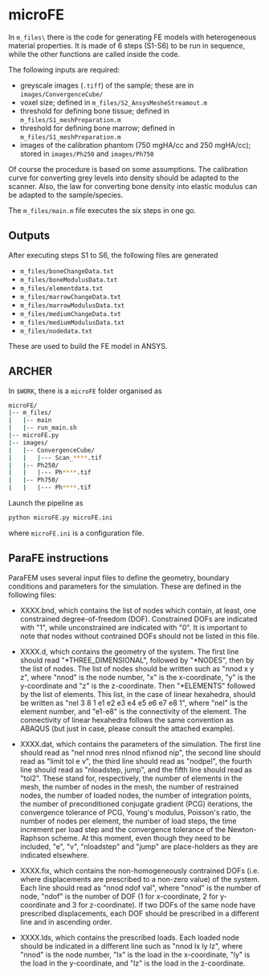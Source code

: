 # microFE

In `m_files\` there is the code for generating FE models with heterogeneous
material properties. It is made of 6 steps (S1-S6) to be run in sequence,
while the other functions are called inside the code.

The following inputs are required:

- greyscale images (`.tiff`) of the sample; these are in `images/ConvergenceCube/`
- voxel size; defined in `m_files/S2_AnsysMesheStreamout.m`
- threshold for defining bone tissue; defined in `m_files/S1_meshPreparation.m`
- threshold for defining bone marrow; defined in `m_files/S1_meshPreparation.m`
- images of the calibration phantom (750 mgHA/cc and 250 mgHA/cc); stored in `images/Ph250` and `images/Ph750`

Of course the procedure is based on some assumptions. The calibration curve for
converting grey levels into density should be adapted to the scanner. Also, the
law for converting bone density into elastic modulus can be adapted to the
sample/species.

The `m_files/main.m` file executes the six steps in one go.

## Outputs

After executing steps S1 to S6, the following files are generated

- `m_files/boneChangeData.txt`
- `m_files/boneModulusData.txt`
- `m_files/elementdata.txt`
- `m_files/marrowChangeData.txt`
- `m_files/marrowModulusData.txt`
- `m_files/mediumChangeData.txt`
- `m_files/mediumModulusData.txt`
- `m_files/nodedata.txt`

These are used to build the FE model in ANSYS.

## ARCHER

In `$WORK`, there is a `microFE` folder organised as

```bash
microFE/
|-- m_files/
|   |-- main
|   |-- run_main.sh
|-- microFE.py
|-- images/
|   |-- ConvergenceCube/
|   |   |--- Scan_****.tif
|   |-- Ph250/
|   |   |--- Ph****.tif
|   |-- Ph750/
|   |   |--- Ph****.tif

```

Launch the pipeline as

```bash
python microFE.py microFE.ini
```

where `microFE.ini` is a configuration file.

## ParaFE instructions

ParaFEM uses several input files to define the geometry, boundary conditions and parameters for the simulation. These are defined in the following files:

- XXXX.bnd, which contains the list of nodes which contain, at least, one constrained degree-of-freedom (DOF). Constrained DOFs are indicated with "1", while unconstrained are indicated with "0". It is important to note that nodes without contrained DOFs should not be listed in this file.

- XXXX.d, which contains the geometry of the system. The first line should read "*THREE_DIMENSIONAL", followed by "*NODES", then by the list of nodes. The list of nodes should be written such as "nnod x y z", where "nnod" is the node number, "x" is the x-coordinate, "y" is the y-coordinate and "z" is the z-coordinate. Then "*ELEMENTS" followed by the list of elements. This list, in the case of linear hexahedra, should be written as "nel 3 8 1 e1 e2 e3 e4 e5 e6 e7 e8 1", where "nel" is the element number, and "e1-e8" is the connectivity of the element. The connectivity of linear hexahedra follows the same convention as ABAQUS (but just in case, please consult the attached example).

- XXXX.dat, which contains the parameters of the simulation. The first line should read as "nel nnod nres nlnod nfixnod nip", the second line should read as "limit tol e v", the third line should read as "nodpel", the fourth line should read as "nloadstep, jump", and the fifth line should read as "tol2". These stand for, respectively, the number of elements in the mesh, the number of nodes in the mesh, the number of restrained nodes, the number of loaded nodes, the number of integration points, the number of preconditioned conjugate gradient (PCG) iterations, the convergence tolerance of PCG, Young's modulus, Poisson's ratio, the number of nodes per element, the number of load steps, the time increment per load step and the convergence tolerance of the Newton-Raphson scheme. At this moment, even though they need to be included, "e", "v", "nloadstep" and "jump" are place-holders as they are indicated elsewhere.

- XXXX.fix, which contains the non-homogeneously contrained DOFs (i.e. where displacements are prescribed to a non-zero value) of the system. Each line should read as "nnod ndof val", where "nnod" is the number of node, "ndof" is the number of DOF (1 for x-coordinate, 2 for y-coordinate and 3 for z-coordinate).  If two DOFs of the same node have prescribed displacements, each DOF should be prescribed in a different line and in ascending order.

- XXXX.lds, which contains the prescribed loads. Each loaded node should be indicated in a different line such as "nnod lx ly lz", where "nnod" is the node number, "lx" is the load in the x-coordinate, "ly" is the load in the y-coordinate, and "lz" is the load in the z-coordinate.
